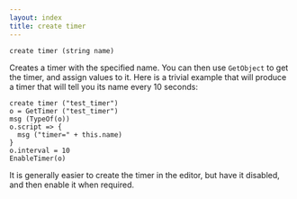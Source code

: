 ```yaml
---
layout: index
title: create timer
---
```


    create timer (string name)

Creates a timer with the specified name. You can then use `GetObject` to get the timer, and assign values to it. Here is a trivial example that will produce a timer that will tell you its name every 10 seconds:

```
create timer ("test_timer")
o = GetTimer ("test_timer")
msg (TypeOf(o))
o.script => {
  msg ("timer=" + this.name)
}
o.interval = 10
EnableTimer(o)
```

It is generally easier to create the timer in the editor, but have it disabled, and then enable it when required.
